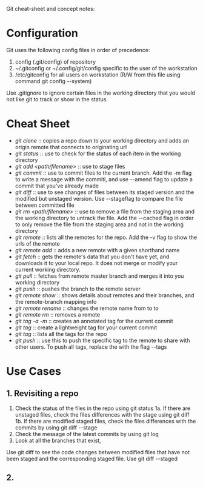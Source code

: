 Git cheat-sheet and concept notes:

# Configuration
Git uses the following config files in order of precedence:
1. config (.git/config) of repository
2. ~/.gitconfig or ~/.config/git/config specific to the user of the workstation
3. /etc/gitconfig for all users on workstation (R/W from this file using command git config --system)

Use .gitignore to ignore certain files in the working directory that you would not like git to track or show in the status. 

# Cheat Sheet
* *git clone <repo url>* :: copies a repo down to your working directory and adds an origin remote that connects to originating url
* *git status* :: use to check for the status of each item in the working directory
* *git add <path/filename>* :: use to stage files
* *git commit* :: use to commit files to the current branch. Add the -m flag to write a message with the commiti, and use --amend flag to update a commit that you've already made
* *git diff* :: use to see changes of files between its staged version and the modified but unstaged version. Use --stageflag to compare the file between committed file 
* *git rm <path/filename>* :: use to remove a file from the staging area and the working directory to untrack the file. Add the --cached flag in order to only remove the file from the staging area and not in the working directory 
* *git remote* :: lists all the remotes for the repo. Add the -v flag to show the urls of the remote
* *git remote add <shortname> <url>* :: adds a new remote with a given shorthand name
* *git fetch <remote name>* :: gets the remote's data that you don't have yet, and downloads it to your local repo. It does not merge or modify your current working directory.
* *git pull* :: fetches from remote master branch and merges it into you working directory
* *git push <remote name> <branch name>* :: pushes the branch to the remote server
* *git remote show <remote name>* :: shows details about remotes and their branches, and the remote-branch mapping info
* *git remote rename <from remote name> <to remote name>* :: changes the remote name from to to
* *git remote rm <remote name>* :: removes a remote
* *git tag -a <tag name> -m <message>* :: creates an annotated tag for the current commit
* *git tag <tag name>* :: create a lightweight tag for your current commit
* *git tag* :: lists all the tags for the repo
* *git push <remote name> <tag name>* :: use this to push the specific tag to the remote to share with other users. To push all tags, replace the <tag name> with the flag --tags

# Use Cases 
## 1. Revisiting a repo
1. Check the status of the files in the repo using git status
1a. If there are unstaged files, check the files differences with the stage using git diff
1b. If there are modified staged files, check the files differences with the commits by using git diff --stage
2. Check the message of the latest commits by using git log
3. Look at all the branches that exist, 
 
Use git diff to see the code changes between modified files that have not been staged and the corresponding staged file. Use git diff --staged
## 2.   
